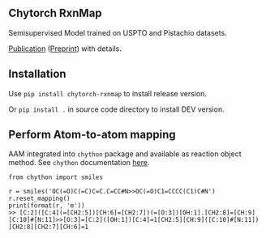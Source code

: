 Chytorch RxnMap
---------------

Semisupervised Model trained on USPTO and Pistachio datasets.

[Publication](https://pubs.acs.org/doi/10.1021/acs.jcim.2c00344) ([Preprint](https://doi.org/10.26434/chemrxiv-2022-bn5nt)) with details.

Installation
------------

Use `pip install chytorch-rxnmap` to install release version.

Or `pip install .` in source code directory to install DEV version.

Perform Atom-to-atom mapping
----------------------------

AAM integrated into `chython` package and available as reaction object method. See `chython` documentation [here](https://chython.readthedocs.io).

    from chython import smiles

    r = smiles('OC(=O)C(=C)C=C.C=CC#N>>OC(=O)C1=CCCC(C1)C#N')
    r.reset_mapping()
    print(format(r, 'm'))
    >> [C:2]([C:4](=[CH2:5])[CH:6]=[CH2:7])(=[O:3])[OH:1].[CH2:8]=[CH:9][C:10]#[N:11]>>[O:3]=[C:2]([OH:1])[C:4]=1[CH2:5][CH:9]([C:10]#[N:11])[CH2:8][CH2:7][CH:6]=1
